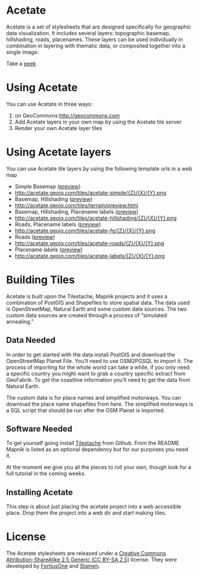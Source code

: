Acetate
=======

Acetate is a set of stylesheets that are designed specifically for geographic data visualization. It includes several layers: topographic basemap, hillshading, roads, placenames. These layers can be used individually in combination in layering with thematic data, or composited together into a single image.

Take a [peek](http://acetate.geoiq.com/tiles/acetate-hillshading/preview.html)

Using Acetate
=============

You can use Acetate in three ways:

1. on GeoCommons:http://geocommons.com
1. Add Acetate layers in your own map by using the Acetate tile server
1. Render your own Acetate layer tiles

Using Acetate layers
====================

You can use Acetate tile layers by using the following template urls in a web map

- Simple Basemap ([preview](http://http://acetate.geoiq.com/tiles/acetate-simple/preview.html))
 - http://acetate.geoiq.com/tiles/acetate-simple/{Z}/{X}/{Y}.png
- Basemap, Hillshading ([preview](http://http://acetate.geoiq.com/tiles/terrain/preview.html))
 - http://acetate.geoiq.com/tiles/terrain/preview.html
- Basemap, Hillshading, Placename labels ([preview](http://http://acetate.geoiq.com/tiles/terrain/preview.html))
 - http://acetate.geoiq.com/tiles/acetate-hillshading/{Z}/{X}/{Y}.png
- Roads, Placename labels ([preview](http://http://acetate.geoiq.com/tiles/acetate-fg/preview.html))
 - http://acetate.geoiq.com/tiles/acetate-fg/{Z}/{X}/{Y}.png
- Roads ([preview](http://http://acetate.geoiq.com/tiles/acetate-roads/preview.html))
 - http://acetate.geoiq.com/tiles/acetate-roads/{Z}/{X}/{Y}.png
- Placename labels ([preview](http://http://acetate.geoiq.com/tiles/acetate-roads/preview.html))
 - http://acetate.geoiq.com/tiles/acetate-labels/{Z}/{X}/{Y}.png

Building Tiles
==============

Acetate is built upon the Tilestache, Mapnik projects and it uses a combination of PostGIS and Shapefiles to store spatial data. The data used is OpenStreetMap, Natural Earth and some custom data sources.  The two custom data sources are created through a process of “simulated annealing.”

Data Needed
-----------

In order to get started with the data install PostGIS and download the OpenStreetMap Planet File.  You’ll need to use OSM2PGSQL to import it.  The process of importing for the whole world can take a while, if you only need a specific country you might want to grab a country specific extract from GeoFabrik.  To get the coastline information you’ll need to get the data from Natural Earth.

The custom data is for place names and simplified motorways.  You can download the place name shapefiles from here.  The simplified motorways is a SQL script that should be run after the OSM Planet is imported.

Software Needed
---------------

To get yourself going install [Tilestache](https://github.com/migurski/TileStache) from Github.  From the README Mapnik is listed as an optional dependency but for our purposes you need it.

At the moment we give you all the pieces to roll your own, though look for a full tutorial in the coming weeks.

Installing Acetate
------------------

This step is about just placing the acetate project into a web accessible place. Drop them the project into a web dir and start making tiles.

License
=======

The Acetate stylesheets are released under a [Creative Commons Attribution-ShareAlike 2.5 Generic (CC BY-SA 2.5)](http://creativecommons.org/licenses/by-sa/2.5/) license. They were developed by [FortiusOne](http://www.fortiusone.com/ "FortiusOne Visual Intelligence Solutions | Visual Intelligence, Smarter Decisions") and [Stamen](http://stamen.com/ "stamen design | big ideas worth pursuing").
